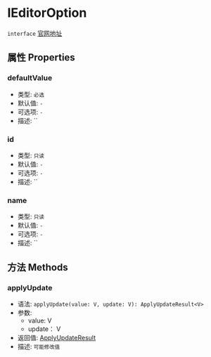 # IEditorOption
`interface` [官网地址](https://microsoft.github.io/monaco-editor/docs.html#interfaces/editor.IEditorOption.html)

## 属性 Properties
### defaultValue
+ 类型:  `必选` 
+ 默认值: `-`
+ 可选项: `-`
+ 描述: ``

### id
+ 类型:  `只读` 
+ 默认值: `-`
+ 可选项: `-`
+ 描述: ``

### name
+ 类型:  `只读` 
+ 默认值: `-`
+ 可选项: `-`
+ 描述: ``
## 方法 Methods
### applyUpdate
+ 语法: `applyUpdate(value: V, update: V): ApplyUpdateResult<V>`
+ 参数: 
  + value: V
  + update： V
+ 返回值: [ApplyUpdateResult](../classes/ApplyUpdateResult.md)<V>
+ 描述: `可能修改值`
